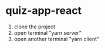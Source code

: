 # quiz-app-react

1. clone the project
2. open terminal "yarn server"
3. open another terminal "yarn client" 
